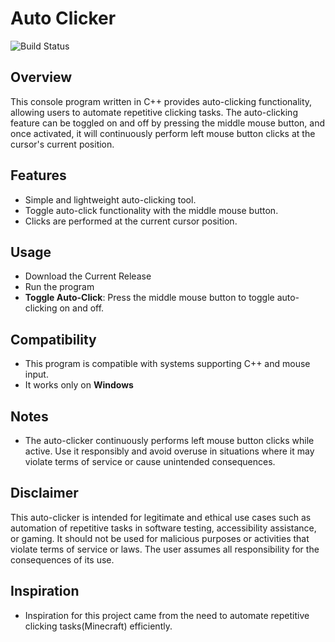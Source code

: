 # Auto Clicker
![Build Status](https://github.com/stiangglanda/AutoClicker/actions/workflows/msbuild.yml/badge.svg)
## Overview
This console program written in C++ provides auto-clicking functionality, allowing users to automate repetitive clicking tasks. The auto-clicking feature can be toggled on and off by pressing the middle mouse button, and once activated, it will continuously perform left mouse button clicks at the cursor's current position.

## Features
- Simple and lightweight auto-clicking tool.
- Toggle auto-click functionality with the middle mouse button.
- Clicks are performed at the current cursor position.

## Usage
- Download the Current Release
- Run the program
- **Toggle Auto-Click**: Press the middle mouse button to toggle auto-clicking on and off.

## Compatibility
- This program is compatible with systems supporting C++ and mouse input.
- It works only on **Windows**

## Notes
- The auto-clicker continuously performs left mouse button clicks while active. Use it responsibly and avoid overuse in situations where it may violate terms of service or cause unintended consequences.

## Disclaimer
This auto-clicker is intended for legitimate and ethical use cases such as automation of repetitive tasks in software testing, accessibility assistance, or gaming. It should not be used for malicious purposes or activities that violate terms of service or laws. The user assumes all responsibility for the consequences of its use.

## Inspiration
- Inspiration for this project came from the need to automate repetitive clicking tasks(Minecraft) efficiently.
